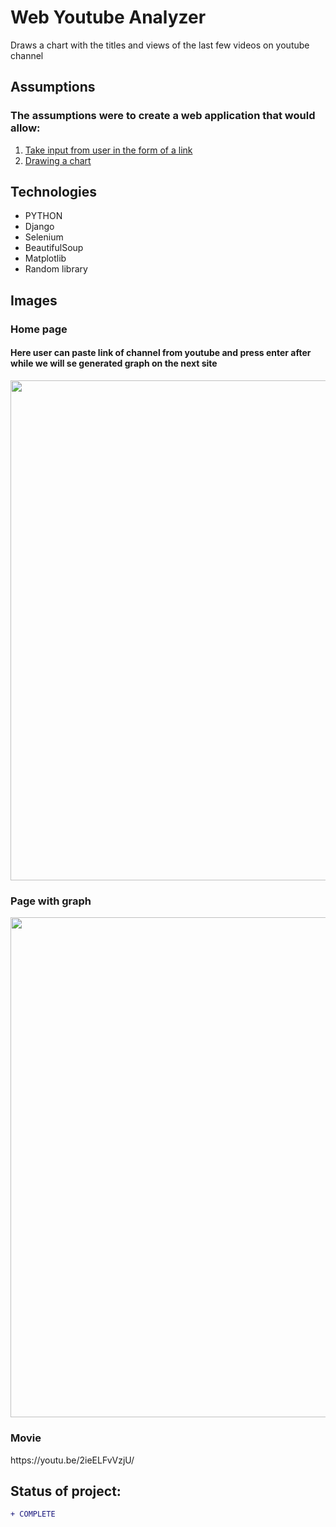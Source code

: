 # Web Youtube Analyzer
Draws a chart with the titles and views of the last few videos on youtube channel

## Assumptions
### The assumptions were to create a web application that would allow:

1. [Take input from user in the form of a link](#page-with-graph)
2. [Drawing a chart](#home-page)


## Technologies

* PYTHON
* Django
* Selenium
* BeautifulSoup
* Matplotlib
* Random library

## Images 

### Home page
#### Here user can paste link of channel from youtube and press enter after while we will se generated graph on the next site
<p align="left"> 
  <img src="https://i.imgur.com/xZZRKJu.png"  width="800px">
</p>

### Page with graph
<p align="left"> 
  <img src="https://i.imgur.com/wKHCVDk.png"  width="800px">
</p>

### Movie
<p align="left"> 
  <p>https://youtu.be/2ieELFvVzjU/</p>
</p>


## Status of project: 
```diff 
+ COMPLETE
```
